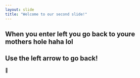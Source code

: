 ```yaml
---
layout: slide
title: "Welcome to our second slide!"
---
```

When you enter left you go back to youre mothers hole haha lol
---
Use the left arrow to go back!
---
🍕
